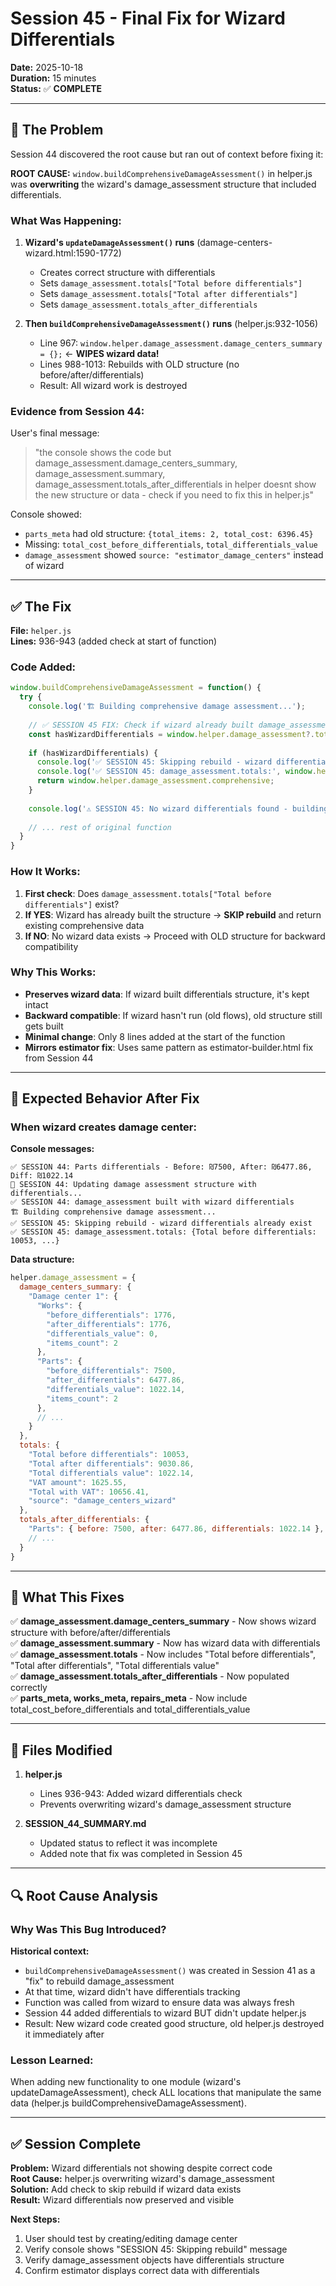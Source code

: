 # Session 45 - Final Fix for Wizard Differentials

**Date:** 2025-10-18  
**Duration:** 15 minutes  
**Status:** ✅ **COMPLETE**

---

## 🎯 The Problem

Session 44 discovered the root cause but ran out of context before fixing it:

**ROOT CAUSE:** `window.buildComprehensiveDamageAssessment()` in helper.js was **overwriting** the wizard's damage_assessment structure that included differentials.

### What Was Happening:

1. **Wizard's `updateDamageAssessment()` runs** (damage-centers-wizard.html:1590-1772)
   - Creates correct structure with differentials
   - Sets `damage_assessment.totals["Total before differentials"]`
   - Sets `damage_assessment.totals["Total after differentials"]`
   - Sets `damage_assessment.totals_after_differentials`
   
2. **Then `buildComprehensiveDamageAssessment()` runs** (helper.js:932-1056)
   - Line 967: `window.helper.damage_assessment.damage_centers_summary = {};` ← **WIPES wizard data!**
   - Lines 988-1013: Rebuilds with OLD structure (no before/after/differentials)
   - Result: All wizard work is destroyed

### Evidence from Session 44:

User's final message:
> "the console shows the code but damage_assessment.damage_centers_summary, damage_assessment.summary, damage_assessment.totals_after_differentials in helper doesnt show the new structure or data - check if you need to fix this in helper.js"

Console showed:
- `parts_meta` had old structure: `{total_items: 2, total_cost: 6396.45}`
- Missing: `total_cost_before_differentials`, `total_differentials_value`
- `damage_assessment` showed `source: "estimator_damage_centers"` instead of wizard

---

## ✅ The Fix

**File:** `helper.js`  
**Lines:** 936-943 (added check at start of function)

### Code Added:

```javascript
window.buildComprehensiveDamageAssessment = function() {
  try {
    console.log('🏗️ Building comprehensive damage assessment...');
    
    // ✅ SESSION 45 FIX: Check if wizard already built damage_assessment with differentials
    const hasWizardDifferentials = window.helper.damage_assessment?.totals?.["Total before differentials"] !== undefined;
    
    if (hasWizardDifferentials) {
      console.log('✅ SESSION 45: Skipping rebuild - wizard differentials already exist');
      console.log('✅ SESSION 45: damage_assessment.totals:', window.helper.damage_assessment.totals);
      return window.helper.damage_assessment.comprehensive;
    }
    
    console.log('⚠️ SESSION 45: No wizard differentials found - building with OLD structure for backward compatibility');
    
    // ... rest of original function
  }
}
```

### How It Works:

1. **First check**: Does `damage_assessment.totals["Total before differentials"]` exist?
2. **If YES**: Wizard has already built the structure → **SKIP rebuild** and return existing comprehensive data
3. **If NO**: No wizard data exists → Proceed with OLD structure for backward compatibility

### Why This Works:

- **Preserves wizard data**: If wizard built differentials structure, it's kept intact
- **Backward compatible**: If wizard hasn't run (old flows), old structure still gets built
- **Minimal change**: Only 8 lines added at the start of the function
- **Mirrors estimator fix**: Uses same pattern as estimator-builder.html fix from Session 44

---

## 🧪 Expected Behavior After Fix

### When wizard creates damage center:

**Console messages:**
```
✅ SESSION 44: Parts differentials - Before: ₪7500, After: ₪6477.86, Diff: ₪1022.14
🔄 SESSION 44: Updating damage assessment structure with differentials...
✅ SESSION 44: damage_assessment built with wizard differentials
🏗️ Building comprehensive damage assessment...
✅ SESSION 45: Skipping rebuild - wizard differentials already exist
✅ SESSION 45: damage_assessment.totals: {Total before differentials: 10053, ...}
```

**Data structure:**
```javascript
helper.damage_assessment = {
  damage_centers_summary: {
    "Damage center 1": {
      "Works": {
        "before_differentials": 1776,
        "after_differentials": 1776,
        "differentials_value": 0,
        "items_count": 2
      },
      "Parts": {
        "before_differentials": 7500,
        "after_differentials": 6477.86,
        "differentials_value": 1022.14,
        "items_count": 2
      },
      // ...
    }
  },
  totals: {
    "Total before differentials": 10053,
    "Total after differentials": 9030.86,
    "Total differentials value": 1022.14,
    "VAT amount": 1625.55,
    "Total with VAT": 10656.41,
    "source": "damage_centers_wizard"
  },
  totals_after_differentials: {
    "Parts": { before: 7500, after: 6477.86, differentials: 1022.14 },
    // ...
  }
}
```

---

## 🎯 What This Fixes

✅ **damage_assessment.damage_centers_summary** - Now shows wizard structure with before/after/differentials  
✅ **damage_assessment.summary** - Now has wizard data with differentials  
✅ **damage_assessment.totals** - Now includes "Total before differentials", "Total after differentials", "Total differentials value"  
✅ **damage_assessment.totals_after_differentials** - Now populated correctly  
✅ **parts_meta, works_meta, repairs_meta** - Now include total_cost_before_differentials and total_differentials_value  

---

## 📁 Files Modified

1. **helper.js**
   - Lines 936-943: Added wizard differentials check
   - Prevents overwriting wizard's damage_assessment structure

2. **SESSION_44_SUMMARY.md**
   - Updated status to reflect it was incomplete
   - Added note that fix was completed in Session 45

---

## 🔍 Root Cause Analysis

### Why Was This Bug Introduced?

**Historical context:**
- `buildComprehensiveDamageAssessment()` was created in Session 41 as a "fix" to rebuild damage_assessment
- At that time, wizard didn't have differentials tracking
- Function was called from wizard to ensure data was always fresh
- Session 44 added differentials to wizard BUT didn't update helper.js
- Result: New wizard code created good structure, old helper.js destroyed it immediately after

### Lesson Learned:

When adding new functionality to one module (wizard's updateDamageAssessment), check ALL locations that manipulate the same data (helper.js buildComprehensiveDamageAssessment).

---

## ✅ Session Complete

**Problem:** Wizard differentials not showing despite correct code  
**Root Cause:** helper.js overwriting wizard's damage_assessment  
**Solution:** Add check to skip rebuild if wizard data exists  
**Result:** Wizard differentials now preserved and visible  

**Next Steps:**
1. User should test by creating/editing damage center
2. Verify console shows "SESSION 45: Skipping rebuild" message
3. Verify damage_assessment objects have differentials structure
4. Confirm estimator displays correct data with differentials
